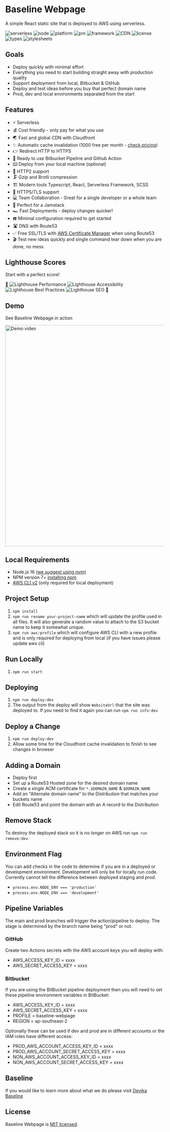 # Baseline Webpage

A simple React static site that is deployed to AWS using serverless.

![serverless](https://camo.githubusercontent.com/dcd998f0b6567f17873812fa9bcc9767d63c056862c19024ccbfe5ec7cefe2eb/687474703a2f2f7075626c69632e7365727665726c6573732e636f6d2f6261646765732f76332e737667)
![node](https://img.shields.io/badge/node.js-16.x-brightgreen?style=plastic)
![platform](https://img.shields.io/badge/platform-AWS-blue?style=plastic)
![pm](https://img.shields.io/badge/pm-npm-yellow?style=plastic)
![framework](https://img.shields.io/badge/framework-React-pink?style=plastic)
![CDN](https://img.shields.io/badge/CDN-Cloudfront-blue?style=plastic)
![license](https://img.shields.io/badge/license-MIT-brightgreen?style=plastic)
![types](https://img.shields.io/badge/types-TypeScript-blue?style=plastic)
![stylesheets](https://img.shields.io/badge/stylesheets-SCSS-blue?style=plastic)

## Goals

- Deploy quickly with minimal effort
- Everything you need to start building straight away with production quality
- Support deployment from local, Bitbucket & GitHub
- Deploy and test ideas before you buy that perfect domain name
- Prod, dev and local environments separated from the start

## Features

- ⚡️ Serverless
- 💰 Cost friendly - only pay for what you use
- 🌏 Fast and global CDN with Cloudfront
- ✨ Automatic cache invalidation (1000 free per month - [check pricing](https://aws.amazon.com/cloudfront/pricing/)) 
- 👉 Redirect HTTP to HTTPS
- 🚀 Ready to use Bitbucket Pipeline and Github Action
- ⌨️ Deploy from your local machine (optional)
- 🤝 HTTP2 support
- 🗜 Gzip and Brotli compression
- 🏗 Modern tools Typescript, React, Serverless Framework, SCSS 
- 🔐 HTTPS/TLS support
- 💻 Team Collaboration - Great for a single developer or a whole team
- 🥞 Perfect for a Jamstack
- 🏎 Fast Deployments - deploy changes quicker!
- ☎️ Minimal configuration required to get started
- 🛣 DNS with Route53
- ✅ Free SSL/TLS with [AWS Certificate Manager](https://aws.amazon.com/certificate-manager/pricing/?nc=sn&loc=3) when using Route53
- 🎬 Test new ideas quickly and single command tear down when you are done, no mess

## Lighthouse Scores

Start with a perfect score!

🎉
![Lighthouse Performance](https://img.shields.io/badge/performance-100-brightgreen?style=plastic)
![Lighthouse Accessibility](https://img.shields.io/badge/accessibility-100-brightgreen.svg?style=plastic)
![Lighthouse Best Practices](https://img.shields.io/badge/best%20practices-100-brightgreen.svg?style=plastic)
![Lighthouse SEO](https://img.shields.io/badge/SEO-100-brightgreen.svg?style=plastic)
🎉

## Demo

See Baseline Webpage in action

[<img width="697" alt="Demo video" src="https://user-images.githubusercontent.com/72828539/180130578-eba68475-5ef0-4759-a791-ea2543193292.jpg">](https://www.youtube.com/watch?v=oEA3oknaRoI)

## Local Requirements

- Node.js 16 [(we suggest using nvm)](https://github.com/nvm-sh/nvm#install--update-script)
- NPM version 7+ [installing npm](https://docs.npmjs.com/downloading-and-installing-node-js-and-npm)
- [AWS CLI v2](https://aws.amazon.com/cli) (only required for local deployment)

## Project Setup

1. `npm install`
2. `npm run rename your-project-name` which will update the profile used in all files. It will also generate a random value to attach to the S3 bucket name to keep it somewhat unique.
3. `npm run aws:profile` which will configure AWS CLI with a new profile and is only required for deploying from local (if you have issues please update aws cli)

## Run Locally

1. `npm run start`

## Deploying

1. `npm run deploy:dev`
2. The output from the deploy will show `WebsiteUrl` that the site was deployed to. If you need to find it again you can run `npm run info:dev`

## Deploy a Change

1. `npm run deploy:dev`
2. Allow some time for the Cloudfront cache invalidation to finish to see changes in browser

## Adding a Domain

- Deploy first
- Set up a Route53 Hosted zone for the desired domain name
- Create a _single_ ACM certificate for `*.$DOMAIN_NAME` & `$DOMAIN_NAME`
- Add an "Alternate domain name" to the Distribution that matches your buckets name
- Edit Route53 and point the domain with an A record to the Distribution

## Remove Stack

To destroy the deployed stack so it is no longer on AWS run `npm run remove:dev`.

## Environment Flag

You can add checks in the code to determine if you are in a deployed or development environment. Development will only be for locally run code. Currently cannot tell the difference between deployed staging and prod.

- `process.env.NODE_ENV === 'production'`
- `process.env.NODE_ENV === 'development'`

## Pipeline Variables

The main and prod branches will trigger the action/pipeline to deploy. The stage is determined by the branch name being "prod" or not.

### GitHub

Create two Actions secrets with the AWS account keys you will deploy with:

- AWS_ACCESS_KEY_ID = xxxx
- AWS_SECRET_ACCESS_KEY = xxxx

### Bitbucket

If you are using the BitBucket pipeline deployment then you will need to set these pipeline environment variables in BitBucket:

- AWS_ACCESS_KEY_ID = xxxx
- AWS_SECRET_ACCESS_KEY = xxxx
- PROFILE = baseline-webpage
- REGION = ap-southeast-2

Optionally these can be used if dev and prod are in different accounts or the IAM roles have different access:

- PROD_AWS_ACCOUNT_ACCESS_KEY_ID = xxxx
- PROD_AWS_ACCOUNT_SECRET_ACCESS_KEY = xxxx
- NON_AWS_ACCOUNT_ACCESS_KEY_ID = xxxx
- NON_AWS_ACCOUNT_SECRET_ACCESS_KEY = xxxx

## Baseline

If you would like to learn more about what we do please visit [Devika Baseline](https://devikabaseline.com/)

## License

Baseline Webpage is [MIT licensed](./LICENSE).
